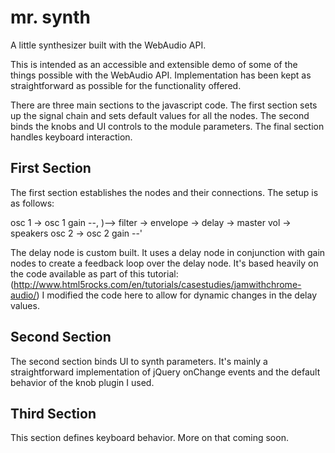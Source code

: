 mr. synth
=======

A little synthesizer built with the WebAudio API.

This is intended as an accessible and extensible demo of some of the things possible with the WebAudio API. Implementation has been kept as straightforward as possible for the functionality offered.

There are three main sections to the javascript code. The first section sets up the signal chain and sets default values for all the nodes. The second binds the knobs and UI controls to the module parameters. The final section handles keyboard interaction.

First Section
---

The first section establishes the nodes and their connections. The setup is as follows:

osc 1 -> osc 1 gain --,
                      )--> filter -> envelope -> delay -> master vol -> speakers
osc 2 -> osc 2 gain --'

The delay node is custom built. It uses a delay node in conjunction with gain nodes to create a feedback loop over the delay node. It's based heavily on the code available as part of this tutorial: (http://www.html5rocks.com/en/tutorials/casestudies/jamwithchrome-audio/) I modified the code here to allow for dynamic changes in the delay values.


Second Section
---

The second section binds UI to synth parameters. It's mainly a straightforward implementation of jQuery onChange events and the default behavior of the knob plugin I used.

Third Section
---

This section defines keyboard behavior. More on that coming soon.


